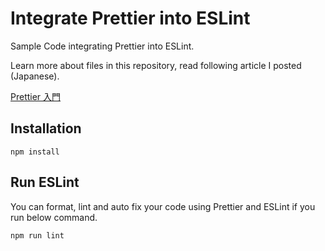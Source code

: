# Integrate Prettier into ESLint

Sample Code integrating Prettier into ESLint.

Learn more about files in this repository, read following article I posted (Japanese).

[Prettier 入門](https://qiita.com/soarflat/items/06377f3b96964964a65d)

## Installation

```
npm install
```

## Run ESLint

You can format, lint and auto fix your code using Prettier and ESLint if you run below command.

```
npm run lint
```
